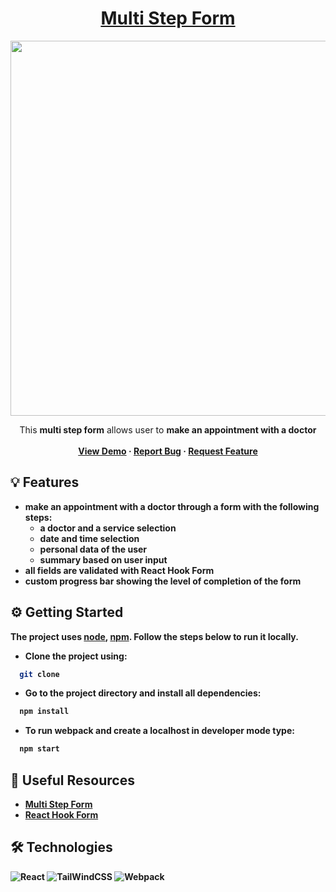 

<div align="center">

  <h1 align="center"><a href="https://iamdennshi.github.io/multi-step-form/">Multi Step Form</a></h1>
  <img width="600px" src="https://user-images.githubusercontent.com/89966869/219118347-36df10e8-53bc-4c6a-8f85-6858e99d9bfd.gif">
  <p align="center">
    This <strong>multi step form</strong> allows user to <strong>make an appointment with a doctor
    <br />
    <br />
    <a href="https://iamdennshi.github.io/multi-step-form/">View Demo</a>
    ·
    <a href="https://github.com/iamdennshi/multi-step-form/issues">Report Bug</a>
    ·
    <a href="https://github.com/iamdennshi/multi-step-form/issues">Request Feature</a>
  </p>
</div>

## 💡 Features
- make an appointment with a doctor through a form with the following steps:
  - a doctor and a service selection
  - date and time selection
  - personal data of the user
  - summary based on user input
- all fields are validated with **React Hook Form**
- custom progress bar showing the level of completion of the form

## ⚙️ Getting Started
The project uses [node](https://nodejs.org/en/), [npm](https://www.npmjs.com/). Follow the steps below to run it locally. 
- Clone the project using:
```bash
  git clone
```
- Go to the project directory and install all dependencies:
```bash
  npm install
```
- To run webpack and create a localhost in developer mode type:
```bash
  npm start
```
## 🔗 Useful Resources
- [Multi Step Form](https://www.youtube.com/watch?v=YFHuaOl7frk)
- [React Hook Form](https://react-hook-form.com/)

## 🛠 Technologies
![React](https://img.shields.io/badge/React-20232A?style=for-the-badge&logo=react&logoColor=61DAFB)
![TailWindCSS](https://img.shields.io/badge/Tailwind%20CSS-white?style=for-the-badge&logo=Tailwindcss&logoColor=#38BDF8)
![Webpack](https://img.shields.io/badge/Webpack-8DD6F9?style=for-the-badge&logo=Webpack&logoColor=white)
